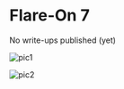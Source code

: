 # Flare-On 7

No write-ups published (yet)

![pic1](flareon7-rank224.png)

![pic2](flareon7-solves.png)
